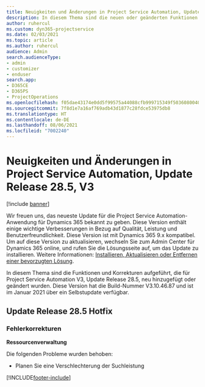 ```yaml
---
title: Neuigkeiten und Änderungen in Project Service Automation, Update Release 28.5 Hotfix, V3
description: In diesem Thema sind die neuen oder geänderten Funktionen und Fehlerbehebungen für Project Service Automation Hotfix V3, Update Release 28.5 aufgeführt.
author: ruhercul
ms.custom: dyn365-projectservice
ms.date: 02/03/2021
ms.topic: article
ms.author: ruhercul
audience: Admin
search.audienceType:
- admin
- customizer
- enduser
search.app:
- D365CE
- D365PS
- ProjectOperations
ms.openlocfilehash: f05dae43174e0dd5f99575a44088cfb999715349f503608004037e616da3b4de
ms.sourcegitcommit: 7f8d1e7a16af769adb43d1877c28fdce53975db8
ms.translationtype: HT
ms.contentlocale: de-DE
ms.lasthandoff: 08/06/2021
ms.locfileid: "7002240"
---
```

# <a name="whats-new-or-changed-in-project-service-automation-update-release-285-v3"></a>Neuigkeiten und Änderungen in Project Service Automation, Update Release 28.5, V3

[!include [banner](../includes/psa-now-project-operations.md)]

Wir freuen uns, das neueste Update für die Project Service Automation-Anwendung für Dynamics 365 bekannt zu geben. Diese Version enthält einige wichtige Verbesserungen in Bezug auf Qualität, Leistung und Benutzerfreundlichkeit. Diese Version ist mit Dynamics 365 9.x kompatibel. Um auf diese Version zu aktualisieren, wechseln Sie zum Admin Center für Dynamics 365 online, und rufen Sie die Lösungsseite auf, um das Update zu installieren. Weitere Informationen: [Installieren, Aktualisieren oder Entfernen einer bevorzugten Lösung](/power-platform/admin/install-remove-preferred-solution).

In diesem Thema sind die Funktionen und Korrekturen aufgeführt, die für Project Service Automation V3, Update Release 28.5, neu hinzugefügt oder geändert wurden. Diese Version hat die Build-Nummer V3.10.46.87 und ist im Januar 2021 über ein Selbstupdate verfügbar.

## <a name="update-release-285-hotfix"></a>Update Release 28.5 Hotfix

### <a name="bug-fixes"></a>Fehlerkorrekturen

**Ressourcenverwaltung**

Die folgenden Probleme wurden behoben:

- Planen Sie eine Verschlechterung der Suchleistung



[!INCLUDE[footer-include](../includes/footer-banner.md)]